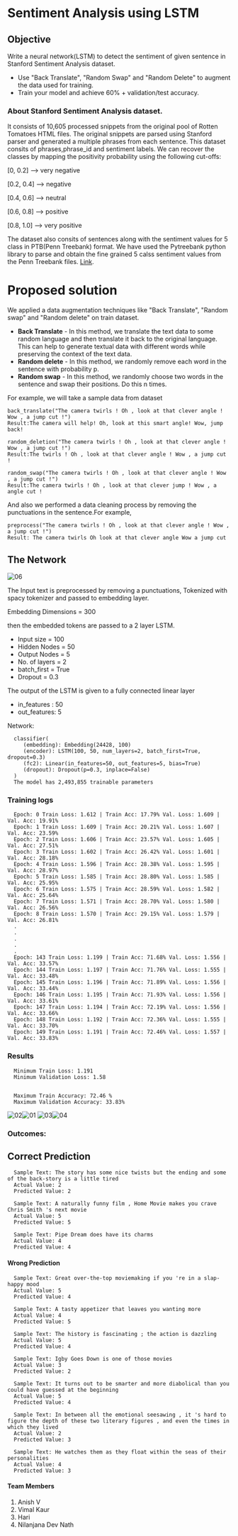 # Sentiment Analysis using LSTM 

## Objective
Write a neural network(LSTM) to detect the sentiment of given sentence in Stanford Sentiment Analysis dataset.
* Use "Back Translate", "Random Swap" and "Random Delete" to augment the data used for training.
* Train your model and achieve 60% + validation/test accuracy. 

### About Stanford Sentiment Analysis dataset.
It consists of 10,605 processed snippets from the original pool of Rotten Tomatoes HTML files. The original snippets are parsed using Stanford parser and generated a multiple phrases from each sentence. This dataset consits of phrases,phrase_id and sentiment labels. We can recover the  classes by mapping the positivity probability using the following cut-offs:

[0, 0.2]   --> very negative

[0.2, 0.4] --> negative

[0.4, 0.6] --> neutral

[0.6, 0.8] --> positive

[0.8, 1.0] --> very positive

The dataset also consits of sentences along with the sentiment values for 5 class in PTB(Penn Treebank) format. We have used the Pytreebank python library to parse and obtain the fine grained 5 calss sentiment values from the Penn Treebank files. [Link](https://towardsdatascience.com/fine-grained-sentiment-analysis-in-python-part-1-2697bb111ed4).

# Proposed solution
We applied a data augmentation techniques like "Back Translate", "Random swap" and "Random delete" on train dataset.

* **Back Translate** - In this method, we translate the text data to some random language and then translate it back to the original language. This can help to generate textual data with different words while preserving the context of the text data. 
* **Random delete** -  In this method, we randomly remove each word in the sentence with probability p.
* **Random swap** - In this method, we randomly choose two words in the sentence and swap their positions. Do this n times. 
   
For example, we will take a sample data from dataset
  
    back_translate("The camera twirls ! Oh , look at that clever angle ! Wow , a jump cut !")
    Result:The camera will help! Oh, look at this smart angle! Wow, jump back!
     
    random_deletion("The camera twirls ! Oh , look at that clever angle ! Wow , a jump cut !")
    Result:The twirls ! Oh , look at that clever angle ! Wow , a jump cut !

    random_swap("The camera twirls ! Oh , look at that clever angle ! Wow , a jump cut !")
    Result:The camera twirls ! Oh , look at that clever jump ! Wow , a angle cut !
    
And also we performed a data cleaning process by removing the punctuations in the sentence.For example, 

    preprocess("The camera twirls ! Oh , look at that clever angle ! Wow , a jump cut !")
    Result: The camera twirls Oh look at that clever angle Wow a jump cut

## The Network

![06](https://user-images.githubusercontent.com/36162708/120683107-da475080-c4ba-11eb-9555-2ddd016125f6.jpg)

The Input text is preprocessed by removing a punctuations, Tokenized with spacy tokenizer and passed to embedding layer.

Embedding Dimensions = 300

then the embedded tokens are passed to a 2 layer LSTM.

* Input size = 100
* Hidden Nodes = 50 
* Output Nodes = 5
* No. of layers = 2
* batch_first = True
* Dropout = 0.3

The output of the LSTM is given to a fully connected linear layer
* in_features : 50
* out_features: 5

Network:

      classifier(
         (embedding): Embedding(24428, 100)
         (encoder): LSTM(100, 50, num_layers=2, batch_first=True, dropout=0.3)
         (fc2): Linear(in_features=50, out_features=5, bias=True)
         (dropout): Dropout(p=0.3, inplace=False)
      )
      The model has 2,493,855 trainable parameters
      
 ### Training logs
 
      Epoch: 0 Train Loss: 1.612 | Train Acc: 17.79% Val. Loss: 1.609 |  Val. Acc: 19.91%
      Epoch: 1 Train Loss: 1.609 | Train Acc: 20.21% Val. Loss: 1.607 | Val. Acc: 23.59%
      Epoch: 2 Train Loss: 1.606 | Train Acc: 23.57% Val. Loss: 1.605 | Val. Acc: 27.51%
      Epoch: 3 Train Loss: 1.602 | Train Acc: 26.42% Val. Loss: 1.601 | Val. Acc: 28.18%
      Epoch: 4 Train Loss: 1.596 | Train Acc: 28.38% Val. Loss: 1.595 | Val. Acc: 28.97%
      Epoch: 5 Train Loss: 1.585 | Train Acc: 28.80% Val. Loss: 1.585 | Val. Acc: 25.95%
      Epoch: 6 Train Loss: 1.575 | Train Acc: 28.59% Val. Loss: 1.582 | Val. Acc: 25.64%
      Epoch: 7 Train Loss: 1.571 | Train Acc: 28.70% Val. Loss: 1.580 | Val. Acc: 26.56%
      Epoch: 8 Train Loss: 1.570 | Train Acc: 29.15% Val. Loss: 1.579 | Val. Acc: 26.81% 
      . 
      . 
      . 
      . 
      . 
      Epoch: 143 Train Loss: 1.199 | Train Acc: 71.68% Val. Loss: 1.556 | Val. Acc: 33.57%
      Epoch: 144 Train Loss: 1.197 | Train Acc: 71.76% Val. Loss: 1.555 | Val. Acc: 33.48%
      Epoch: 145 Train Loss: 1.196 | Train Acc: 71.89% Val. Loss: 1.556 | Val. Acc: 33.44%
      Epoch: 146 Train Loss: 1.195 | Train Acc: 71.93% Val. Loss: 1.556 | Val. Acc: 33.61%
      Epoch: 147 Train Loss: 1.194 | Train Acc: 72.19% Val. Loss: 1.556 | Val. Acc: 33.66%
      Epoch: 148 Train Loss: 1.192 | Train Acc: 72.36% Val. Loss: 1.555 | Val. Acc: 33.70%
      Epoch: 149 Train Loss: 1.191 | Train Acc: 72.46% Val. Loss: 1.557 | Val. Acc: 33.83%

### Results

      Minimum Train Loss: 1.191   
      Minimum Validation Loss: 1.58
   
   
      Maximum Train Accuracy: 72.46 %   
      Maximum Validation Accuracy: 33.83%  
   
   ![02](https://user-images.githubusercontent.com/36162708/120681906-825c1a00-c4b9-11eb-8cff-4090593f7a1e.png)![01](https://user-images.githubusercontent.com/36162708/120681926-85efa100-c4b9-11eb-841d-88a341618a46.png)
   ![03](https://user-images.githubusercontent.com/36162708/120681985-93a52680-c4b9-11eb-82de-9360b54f49c6.png)![04](https://user-images.githubusercontent.com/36162708/120682019-9c95f800-c4b9-11eb-81ce-4474f03de649.png)


   
### Outcomes:

   ## Correct Prediction
   
      Sample Text: The story has some nice twists but the ending and some of the back-story is a little tired
      Actual Value: 2
      Predicted Value: 2
      
      Sample Text: A naturally funny film , Home Movie makes you crave Chris Smith 's next movie
      Actual Value: 5
      Predicted Value: 5
      
      Sample Text: Pipe Dream does have its charms
      Actual Value: 4
      Predicted Value: 4
   
 #### Wrong Prediction
      
      Sample Text: Great over-the-top moviemaking if you 're in a slap-happy mood
      Actual Value: 5
      Predicted Value: 4
      
      Sample Text: A tasty appetizer that leaves you wanting more
      Actual Value: 4
      Predicted Value: 5
      
      Sample Text: The history is fascinating ; the action is dazzling
      Actual Value: 5
      Predicted Value: 4
      
      Sample Text: Igby Goes Down is one of those movies
      Actual Value: 3
      Predicted Value: 2
      
      Sample Text: It turns out to be smarter and more diabolical than you could have guessed at the beginning
      Actual Value: 5
      Predicted Value: 4
      
      Sample Text: In between all the emotional seesawing , it 's hard to figure the depth of these two literary figures , and even the times in which they lived
      Actual Value: 2
      Predicted Value: 3
      
      Sample Text: He watches them as they float within the seas of their personalities
      Actual Value: 4
      Predicted Value: 3
      
   #### Team Members
   1. Anish V
   2. Vimal Kaur
   3. Hari
   4. Nilanjana Dev Nath


